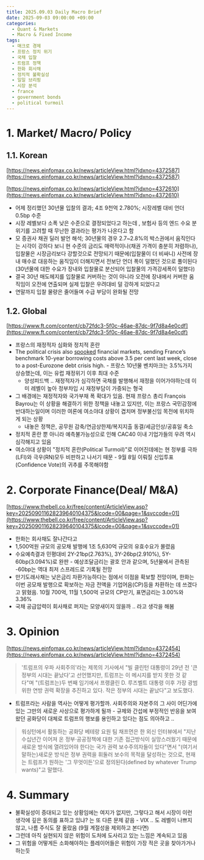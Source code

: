 ```yaml
---
title: 2025.09.03 Daily Macro Brief
date: 2025-09-03 09:00:00 +09:00
categories:
  - Quant & Markets
  - Macro & Fixed Income
tags:
  - 매크로 경제
  - 프랑스 정치 위기
  - 국채 입찰
  - 트럼프 정책
  - 한화 회사채
  - 정치적 불확실성
  - 일일 브리핑
  - 시장 분석
  - france
  - government bonds
  - political turmoil
---
```


# 1. Market/ Macro/ Policy

## 1.1. Korean

[https://news.einfomax.co.kr/news/articleView.html?idxno=4372587](https://news.einfomax.co.kr/news/articleView.html?idxno=4372587)

[https://news.einfomax.co.kr/news/articleView.html?idxno=4372610](https://news.einfomax.co.kr/news/articleView.html?idxno=4372610)

- 어제 정리했던 30년물 입찰의 결과; 4조 9천억 2.780%; 시장레벨 대비 언더 0.5bp 수준
- 시장 레벨보다 소폭 낮은 수준으로 결정되었다고 하는데 , 보험사 등의 엔드 수요 분위기를 고려할 때 무난한 결과라는 평가가 나온다고 함
- 모 증권사 채권 딜러 발언 해석; 30년물의 경우 2.7~2.8%의 박스권에서 움직인다는 시각이 강하다 보니 현 수준의 금리도 매력적이나(채권 가격이 충분히 저렴하나), 입찰물은 시장금리보다 강할것으로 전망되기 때문에(입찰물이 더 비싸니) 사전에 장내 매수로 대응하는 움직임이 더해지면서 전보단 언더 폭이 덜했던 것으로 풀이된다(30년물에 대한 수요가 장내와 입찰물로 분산되어 입찰물의 가격강세폭이 덜했다)
- 결국 30년 매도헤지를 입찰물로 커버하는 것이 아니라 오전에 장내에서 커버한 움직임이 오전에 연출되며 실제 입찰은 우려대비 덜 강하게 되었다고
- 연말까지 입찰 물량은 줄어들며 수급 부담이 완화될 전망

## 1.2. Global

[https://www.ft.com/content/cb72fdc3-5f0c-46ae-87dc-9f7d8a4e0cdf](https://www.ft.com/content/cb72fdc3-5f0c-46ae-87dc-9f7d8a4e0cdf)

- 프랑스의 재정적자 심화와 정치적 혼란
- The political crisis also [spooked](https://www.ft.com/content/3772f5a7-5ef3-40d5-b883-5c4464b4a4f8) financial markets, sending France’s benchmark 10-year borrowing costs above 3.5 per cent last week, close to a post-Eurozone debt crisis high. - 프랑스 10년물 벤치마크는 3.5%가지 상승했는데, 이는 유럽 재정위기 이후 최대 수준
	- 양성피드백 .. 재정적자가 심각하면 국채를 발행해서 재정을 이어가야하는데 이미 레벨이 높아 정부차입 시 재정부담이 가중되는 형국
- 그 배경에는 재정적자와 국가부채 폭 확대가 있음. 현재 프랑스 총리 François Bayrou는 이 상황을 해결하기 위한 정책을 내놓고 있지만, 이는 프랑스 국민감정에 반대하는일이며 이러한 여론에 여소야대 상황이 겹치며 정부불신임 목전에 위치하게 되는 상황
	- 내놓은 정책은, 공무원 감축/연금상한제/복지지출 동결/세금인상/공휴일 축소
- 정치적 혼란 뿐 아니라 예측불가능성으로 인해 CAC40 이내 기업가들의 우려 역시 심각해지고 있음
- 여소야대 상황이 "정치적 혼란(Political Turmoil)"로 이어진데에는 현 정부를 극좌(LFI)와 극우(RN)모두 비판하고 나서기 때문 - 9월 8일 이뤄질 신입투표(Confidence Vote)의 귀추를 주목해야함

# 2. Corporate Finance(Deal/ M&A)

[https://www.thebell.co.kr/free/content/ArticleView.asp?key=202509011628239640104375&lcode=00&page=1&svccode=01](https://www.thebell.co.kr/free/content/ArticleView.asp?key=202509011628239640104375&lcode=00&page=1&svccode=01)
- 한화는 회사채도 잘나간다고
- 1,500억원 규모의 공모채 발행에 1조 5,630억 규모의 유효수요가 몰렸음
- 수요예측결과 민평대비 2Y-21bp(2.763%), 3Y-26bp(2.910%), 5Y-60bp(3.094%)로 완판 - 예상조달금리는 괄호 안과 같으며, 5년물에서 관측된 -60bp는 역대 최저 스프레드로 기록될 전망
- 만기도래사채는 낮은금리 차환가능하다는 점에서 이점을 확보할 전망이며, 한화는 이번 공모채 발행으로 확보하는 자금 전액을 기업어음(CP)등을 차환하는 데 쓰겠다고 맑혔음. 10월 700억, 11월 1,500억 규모의 CP만기, 표면금리는 3.00%와 3.36%
- 국채 공급압력이 회사채로 퍼지는 모양새이지 않을까 .. 라고 생각을 해봄

# 3. Opinion

[https://news.einfomax.co.kr/news/articleView.html?idxno=4372454](https://news.einfomax.co.kr/news/articleView.html?idxno=4372454)

> '트럼프의 우파 사회주의'라는 제목의 기사에서 "빌 클린턴 대통령이 29년 전 '큰 정부의 시대는 끝났다'고 선언했지만, 트럼프는 이 메시지를 받지 못한 것 같다"며 "(트럼프는)두 번째 임기에서 프랭클린 D. 루즈벨트 대통령 이후 가장 광범위한 연방 권력 확장을 추진하고 있다. 작은 정부의 시대는 끝났다"고 보도했다.  

- 트럼프라는 사람을 역사는 어떻게 평가할까. 사회주의와 자본주의 그 사이 어딘가에 있는 그만의 새로운 사상으로 평가하게 될까 - 규제와 간섭에 부정적인 반응을 보여왔던 공화당이 대체로 트럼프의 행보를 용인하고 있다는 점도 의아하고 ..

> 워싱턴에서 활동하는 공화당 베테랑 요원 팀 채프먼은 한 외신 인터뷰에서 "지난 수십년간 이어져 온 정부·공공정책에 대한 기존 접근방식이 실망스러웠기 때문에 새로운 방식에 열려있어야 한다는 국가 권력 보수주의자들이 있다"면서 "(여기서 말하는)새로운 방식은 정부 권력을 휘둘러 보수의 목적을 달성하는 것으로, 현재는 트럼프가 원하는 '그 무엇이든'으로 정의된다(defined by whatever Trump wants)"고 말했다.  

# 4. Summary
- 불확실성이 증대되고 있는 상황임에는 여지가 없지만, 그렇다고 해서 시장이 이런 생각에 깊은 동의를 표하고 있냐? 는 또 다른 문제 같음 - VIX .. 도 레벨이 나쁘지 않고, 나름 주식도 잘 올랐음 (9월 계절성을 제외하고 본다면)
- 그런데 아직 실현되지 않은 위험이 도처에 도사리고 있는 느낌은 계속되고 있음
- 그 위험을 어떻게든 소화해야하는 플레이어들은 위험이 가장 적은 곳을 찾아가거나 하는듯